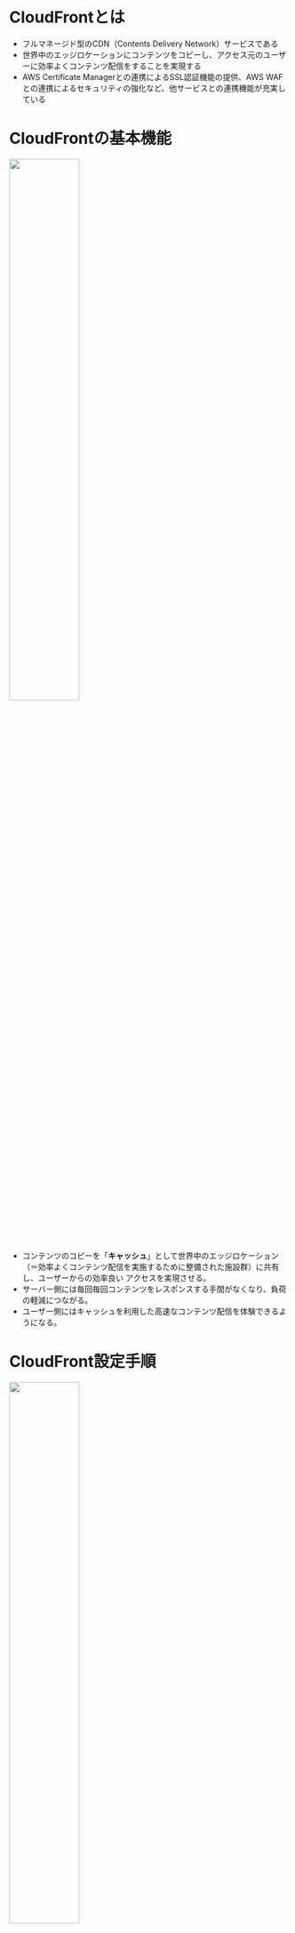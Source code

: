 # CloudFrontとは

- フルマネージド型のCDN（Contents Delivery Network）サービスである
- 世界中のエッジロケーションにコンテンツをコピーし、アクセス元のユーザーに効率よくコンテンツ配信をすることを実現する
- AWS Certificate Managerとの連携によるSSL認証機能の提供、AWS WAFとの連携によるセキュリティの強化など、他サービスとの連携機能が充実している

# CloudFrontの基本機能

<img src="https://github.com/hiddy0329/TIL/assets/91509668/034c97d5-bca0-4648-a7a0-66d433b3937c" width="50%" height="50%">

- コンテンツのコピーを「**キャッシュ**」として世界中のエッジロケーション（＝効率よくコンテンツ配信を実施するために整備された施設群）に共有し、ユーザーからの効率良い
アクセスを実現させる。
- サーバー側には毎回毎回コンテンツをレスポンスする手間がなくなり、負荷の軽減につながる。
- ユーザー側にはキャッシュを利用した高速なコンテンツ配信を体験できるようになる。

# CloudFront設定手順

<img width="50%" height="50%" src="https://github.com/hiddy0329/TIL/assets/91509668/d6baebad-908d-4930-b6a7-6cec8b257afd">

[(公式)AmazonCloudFrontとは何ですか?](https://docs.aws.amazon.com/ja_jp/AmazonCloudFront/latest/DeveloperGuide/Introduction.html)

- CloudFrontを利用してコンテンツの配信を実現するためには、「**ディストリビューション**」というコンテンツ配信の追跡・管理用サービスを作成する必要がある。以下はディストリビューションで設定する基本的な内容となる。

1. オリジンの作成（コンテンツの配信元となるサービス）を行う。対象サービスとしてはS3, EC2, ELBなどがある。
2. オブジェクト（主に静的コンテンツ）をオリジンにアップロードする。
3. CloudFrontのディストリビューションを作成する。
4. CloudFrontにドメインが割り当てられる。
5. ディストリビューションにおいて、オリジンの設定をする。（どのオリジンを対象とするのか）
6. ディストリビューションにおいて、ビヘイビアー（＝動作）の設定をする。（CloudFrontがリクエストを受けた時の挙動をどうするのか）
    - HTTP圧縮をするかどうか（「する」の場合、エッジロケーションにおいてコンテンツが圧縮された状態でビューワーにレスポンスされるようになる）
    - ビューワープロトコルポリシーにおいてリクエストの動作設定をする（HTTTPかHTTPSか、許可するHTTPメソッドはなにか）
    - キャッシュに関する各種設定を入れる（キャッシュキーの設定、TTL設定など）

# 参考情報
- [(公式)AmazonCloudFrontとは何ですか?](https://docs.aws.amazon.com/ja_jp/AmazonCloudFront/latest/DeveloperGuide/Introduction.html)
